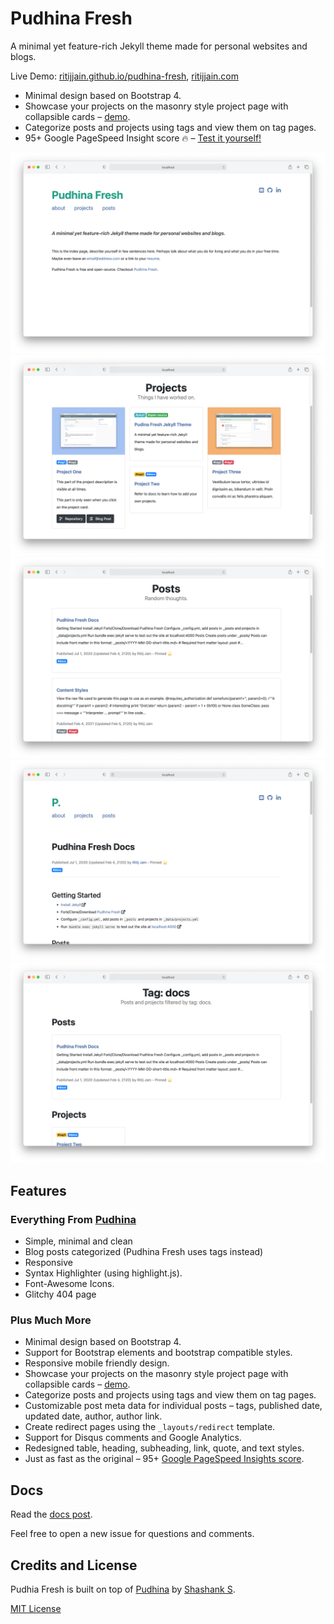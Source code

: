 # Pudhina Fresh
A minimal yet feature-rich Jekyll theme made for personal websites and blogs.

Live Demo: [ritijjain.github.io/pudhina-fresh](https://ritijjain.github.io/pudhina-fresh), [ritijjain.com](https://ritijjain.com/)

* Minimal design based on Bootstrap 4.
* Showcase your projects on the masonry style project page with collapsible cards – [demo](https://ritijjain.github.io/pudhina-fresh/projects/).
* Categorize posts and projects using tags and view them on tag pages.
* 95+ Google PageSpeed Insight score 🔥 – [Test it yourself!](https://developers.google.com/speed/pagespeed/insights/?url=https%3A%2F%2Fritijjain.github.io%2Fpudhina-fresh&tab=desktop)

![Project Page](/assets/img/dis1.png)
![Project Page](/assets/img/dis2.png)
![Project Page](/assets/img/dis3.png)
![Project Page](/assets/img/dis4.png)
![Project Page](/assets/img/dis5.png)

## Features
### Everything From [Pudhina](https://github.com/knhash/Pudhina)
* Simple, minimal and clean
* Blog posts categorized (Pudhina Fresh uses tags instead)
* Responsive
* Syntax Highlighter (using highlight.js).
* Font-Awesome Icons.
* Glitchy 404 page

### Plus Much More
* Minimal design based on Bootstrap 4.
* Support for Bootstrap elements and bootstrap compatible styles.
* Responsive mobile friendly design.
* Showcase your projects on the masonry style project page with collapsible cards – [demo](https://ritijjain.github.io/pudhina-fresh/projects/).
* Categorize posts and projects using tags and view them on tag pages.
* Customizable post meta data for individual posts – tags, published date, updated date, author, author link.
* Create redirect pages using the `_layouts/redirect` template.
* Support for Disqus comments and Google Analytics.
* Redesigned table, heading, subheading, link, quote, and text styles.
* Just as fast as the original – 95+ [Google PageSpeed Insights score](https://developers.google.com/speed/pagespeed/insights/?url=https%3A%2F%2Fritijjain.github.io%2Fpudhina-fresh&tab=desktop).

## Docs
Read the [docs post](https://ritijjain.github.io/pudhina-fresh/2020/07/01/docs.html).

Feel free to open a new issue for questions and comments.

## Credits and License
Pudhia Fresh is built on top of [Pudhina](https://github.com/knhash/Pudhina) by [Shashank S](https://github.com/knhash).

[MIT License](https://github.com/ritijjain/pudhina-fresh/blob/master/LICENSE)
